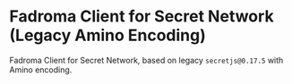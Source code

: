 # Fadroma Client for Secret Network (Legacy Amino Encoding)

Fadroma Client for Secret Network, based on legacy `secretjs@0.17.5` with Amino encoding.
